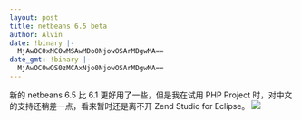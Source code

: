```yaml
---
layout: post
title: netbeans 6.5 beta
author: Alvin
date: !binary |-
  MjAwOC0xMC0wMSAwMDo0NjowOSArMDgwMA==
date_gmt: !binary |-
  MjAwOC0wOS0zMCAxNjo0NjowOSArMDgwMA==
---
```

新的 netbeans 6.5 比 6.1 更好用了一些，但是我在试用 PHP Project 时，对中文的支持还稍差一点，看来暂时还是离不开 Zend Studio for Eclipse。
<a href="http://www.flickr.com/photos/66769343@N00/2758231840"><img src="http://farm4.static.flickr.com/3164/2758231840_21c08dd02b.jpg" /></a>

